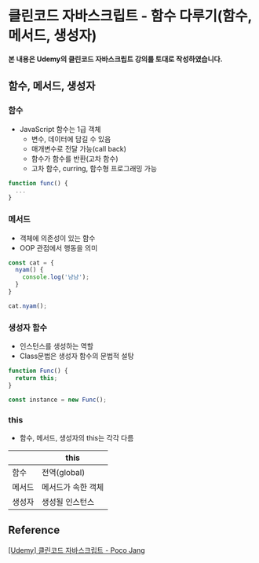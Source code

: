 # 클린코드 자바스크립트 - 함수 다루기(함수, 메서드, 생성자)



**본 내용은 Udemy의 클린코드 자바스크립트 강의를 토대로 작성하였습니다.**



## 함수, 메서드, 생성자

### 함수

* JavaScript 함수는 1급 객체
  * 변수, 데이터에 담길 수 있음
  * 매개변수로 전달 가능(call back)
  * 함수가 함수를 반환(고차 함수)
  * 고차 함수, curring, 함수형 프로그래밍 가능

```JavaScript
function func() {
  ...
}
```



### 메서드

* 객체에 의존성이 있는 함수
* OOP 관점에서 행동을 의미

```JavaScript
const cat = {
  nyam() {
    console.log('냠냠');
  }
}

cat.nyam();
```



### 생성자 함수

* 인스턴스를 생성하는 역할
* Class문법은 생성자 함수의 문법적 설탕

```JavaScript
function Func() {
  return this;
}

const instance = new Func();
```



### this

* 함수, 메서드,  생성자의 this는 각각 다름

|        | this               |
| ------ | ------------------ |
| 함수   | 전역(global)       |
| 메서드 | 메서드가 속한 객체 |
| 생성자 | 생성될 인스턴스    |



## Reference

[[Udemy] 클린코드 자바스크립트 - Poco Jang](https://www.udemy.com/course/clean-code-js/)

